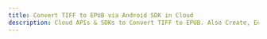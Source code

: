 ---title: Convert TIFF to EPUB via Android SDK in Clouddescription: Cloud APIs & SDKs to Convert TIFF to EPUB. Also Create, Edit & Render Microsoft Word & OpenOffice documents in the Cloud.---